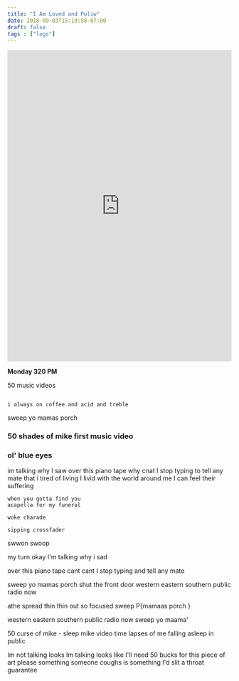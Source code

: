```yaml
---
title: "I Am Loved and Poliw"
date: 2018-09-03T15:19:58-07:00
draft: false
tags : ["logs"]
---
```

<iframe width="100%" height="700" scrolling="no" frameborder="no" allow="autoplay" src="https://w.soundcloud.com/player/?url=https%3A//api.soundcloud.com/tracks/499008666%3Fsecret_token%3Ds-j5Zua&color=%23222222&auto_play=false&hide_related=false&show_comments=true&show_user=true&show_reposts=false&show_teaser=true&visual=true"></iframe>

**Monday 320 PM**


50 music videos

```

i always on coffee and acid and treble

```


sweep yo mamas porch


### 50 shades of mike first music video
### ol' blue eyes


im talking why I saw over this piano tape
why cnat I stop typing to tell any mate
that i tired of living I livid
with the world around me I can feel their suffering


```
when you gotta find you
acapella for my funeral

woke charade

sipping crossfader

```


swwon swoop

my turn okay I'm talking why i sad

over this piano tape
cant cant I stop typing and tell any mate

sweep yo mamas porch
shut the front door
western eastern southern public radio now


athe spread thin
thin out
so focused
sweep P{mamaas porch }

western eastern southern public radio now
sweep yo maama'



50 curse of mike - sleep mike
video time lapses of me falling asleep in public



Im not talking looks
Im talking looks like
I'll need 50 bucks for this piece of art
please
something someone coughs
is something I'd slit a throat guarantee

